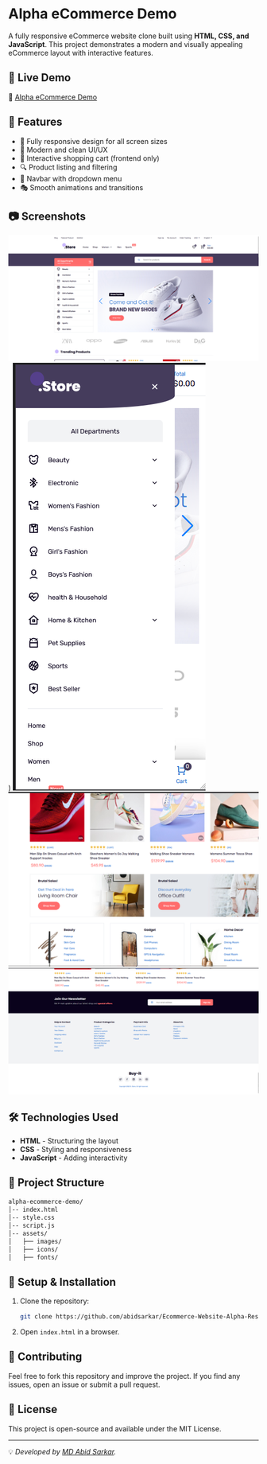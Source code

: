 # Alpha eCommerce Demo

A fully responsive eCommerce website clone built using **HTML, CSS, and JavaScript**. This project demonstrates a modern and visually appealing eCommerce layout with interactive features.

## 🚀 Live Demo

🔗 [Alpha eCommerce Demo](https://alpha-ecommerce-demo.netlify.app/)

## 📌 Features

- 📱 Fully responsive design for all screen sizes
- 🎨 Modern and clean UI/UX
- 🛒 Interactive shopping cart (frontend only)
- 🔍 Product listing and filtering
- 📌 Navbar with dropdown menu
- 🎭 Smooth animations and transitions

## 📷 Screenshots

![Alpha eCommerce Demo](image.png)) 
![Mobile View](image-1.png)
![laptop](image-2.png)
![footer](image-3.png)
## 🛠️ Technologies Used

- **HTML** - Structuring the layout
- **CSS** - Styling and responsiveness
- **JavaScript** - Adding interactivity

## 📂 Project Structure

```
alpha-ecommerce-demo/
│-- index.html
│-- style.css
│-- script.js
│-- assets/
│   ├── images/
│   ├── icons/
│   ├── fonts/
```

## 🔧 Setup & Installation

1. Clone the repository:
   ```sh
   git clone https://github.com/abidsarkar/Ecommerce-Website-Alpha-Responsive
   ```
2. Open `index.html` in a browser.

## 🌟 Contributing

Feel free to fork this repository and improve the project. If you find any issues, open an issue or submit a pull request.

## 📜 License

This project is open-source and available under the MIT License.

---
💡 *Developed by [MD Abid Sarkar](https://www.linkedin.com/in/md-abid-sarkar-556903290/).*
